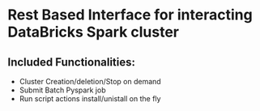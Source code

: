 # Rest Based Interface for interacting DataBricks Spark cluster

## Included Functionalities:
* Cluster Creation/deletion/Stop on demand
* Submit Batch Pyspark job
* Run script actions install/unistall on the fly


